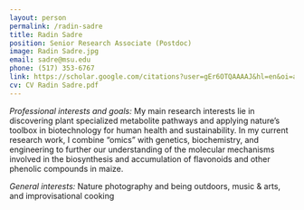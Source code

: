 ```yaml
---
layout: person
permalink: /radin-sadre
title: Radin Sadre
position: Senior Research Associate (Postdoc)
image: Radin Sadre.jpg
email: sadre@msu.edu
phone: (517) 353-6767 
link: https://scholar.google.com/citations?user=gEr6OTQAAAAJ&hl=en&oi=ao
cv: CV Radin Sadre.pdf
---
```


*Professional interests and goals:*  My main research interests lie in discovering plant specialized metabolite pathways and applying nature’s toolbox in biotechnology for human health and sustainability. In my current research work, I combine “omics” with genetics, biochemistry, and engineering to further our understanding of the molecular mechanisms involved in the biosynthesis and accumulation of flavonoids and other phenolic compounds in maize.

*General interests:*  Nature photography and being outdoors, music & arts, and improvisational cooking
